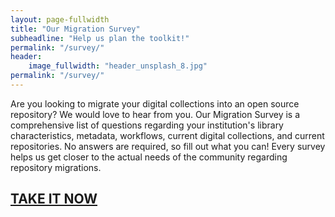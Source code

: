 ```yaml
---
layout: page-fullwidth
title: "Our Migration Survey"
subheadline: "Help us plan the toolkit!"
permalink: "/survey/"
header:
    image_fullwidth: "header_unsplash_8.jpg"
permalink: "/survey/"
---
```


Are you looking to migrate your digital collections into an open source repository? We would love to hear from you.  Our Migration Survey is a comprehensive list of questions regarding your institution's library characteristics, metadata, workflows, current digital collections, and current repositories. No answers are required, so fill out what you can! Every survey helps us get closer to the actual needs of the community regarding repository migrations.  
## <a href="https://t.co/NoPMvtxtWX">TAKE IT NOW</a>

